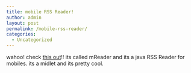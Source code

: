 ```yaml
---
title: mobile RSS Reader!
author: admin
layout: post
permalink: /mobile-rss-reader/
categories:
  - Uncategorized
---
```

wahoo! check [this out][1]!! its called mReader and its a java RSS Reader for mobiles. its a midlet and its pretty cool.

 [1]: http://www.markallanson.net/archives/000021.html